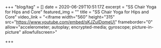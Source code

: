 +++
"blog/tag" = []
date = 2020-06-29T10:51:17Z
excerpt = "SS Chair Yoga for Hips and Core"
featured_img = ""
title = "SS Chair Yoga for Hips and Core"
video_link = "<iframe width=\"560\" height=\"315\" src=\"https://www.youtube.com/embed/sKJZuIDomeU\" frameborder=\"0\" allow=\"accelerometer; autoplay; encrypted-media; gyroscope; picture-in-picture\" allowfullscreen></iframe>"

+++
